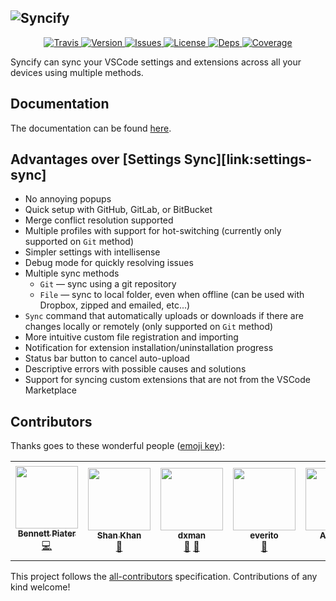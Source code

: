 ## ![Syncify][img:banner]

<p align="center">
  <a href="https://travis-ci.com/arnohovhannisyan/vscode-syncify">
    <img src="https://img.shields.io/travis/com/arnohovhannisyan/vscode-syncify" alt="Travis">
  </a>
  <a href="https://marketplace.visualstudio.com/items?itemName=arnohovhannisyan.syncify">
    <img src="https://vsmarketplacebadge.apphb.com/version/arnohovhannisyan.syncify.svg" alt="Version">
  </a>
  <a href="https://github.com/arnohovhannisyan/vscode-syncify/issues">
    <img src="https://img.shields.io/github/issues/arnohovhannisyan/vscode-syncify.svg" alt="Issues">
  </a>
  <a href="https://github.com/arnohovhannisyan/vscode-syncify/blob/master/LICENSE">
    <img src="https://img.shields.io/github/license/arnohovhannisyan/vscode-syncify" alt="License">
  </a>
  <a href="https://david-dm.org/arnohovhannisyan/vscode-syncify">
    <img src="https://img.shields.io/david/arnohovhannisyan/vscode-syncify" alt="Deps">
  </a>
  <a href="https://codecov.io/gh/arnohovhannisyan/vscode-syncify">
    <img src="https://img.shields.io/codecov/c/github/arnohovhannisyan/vscode-syncify" alt="Coverage">
  </a>
</p>

Syncify can sync your VSCode settings and extensions across all your devices using multiple methods.

## Documentation

The documentation can be found [here][link:docs].

## Advantages over [Settings Sync][link:settings-sync]

- No annoying popups
- Quick setup with GitHub, GitLab, or BitBucket
- Merge conflict resolution supported
- Multiple profiles with support for hot-switching (currently only supported on `Git` method)
- Simpler settings with intellisense
- Debug mode for quickly resolving issues
- Multiple sync methods
  - `Git` — sync using a git repository
  - `File` — sync to local folder, even when offline (can be used with Dropbox, zipped and emailed, etc...)
- `Sync` command that automatically uploads or downloads if there are changes locally or remotely (only supported on `Git` method)
- More intuitive custom file registration and importing
- Notification for extension installation/uninstallation progress
- Status bar button to cancel auto-upload
- Descriptive errors with possible causes and solutions
- Support for syncing custom extensions that are not from the VSCode Marketplace

## Contributors

Thanks goes to these wonderful people ([emoji key](https://allcontributors.org/docs/en/emoji-key)):

<!-- ALL-CONTRIBUTORS-LIST:START - Do not remove or modify this section -->
<!-- prettier-ignore-start -->
<!-- markdownlint-disable -->
<table>
  <tr>
    <td align="center"><a href="http://bennett.piater.name"><img src="https://avatars3.githubusercontent.com/u/1181744?v=4" width="100px;" alt=""/><br /><sub><b>Bennett Piater</b></sub></a><br /><a href="https://github.com/arnohovhannisyan/vscode-syncify/commits?author=clawoflight" title="Code">💻</a></td>
    <td align="center"><a href="http://shanalikhan.github.io"><img src="https://avatars0.githubusercontent.com/u/8774556?v=4" width="100px;" alt=""/><br /><sub><b>Shan Khan</b></sub></a><br /><a href="#ideas-shanalikhan" title="Ideas, Planning, & Feedback">🤔</a></td>
    <td align="center"><a href="https://github.com/dxman"><img src="https://avatars2.githubusercontent.com/u/10678981?v=4" width="100px;" alt=""/><br /><sub><b>dxman</b></sub></a><br /><a href="#userTesting-dxman" title="User Testing">📓</a> <a href="https://github.com/arnohovhannisyan/vscode-syncify/issues?q=author%3Adxman" title="Bug reports">🐛</a></td>
    <td align="center"><a href="https://github.com/everito"><img src="https://avatars3.githubusercontent.com/u/31976784?v=4" width="100px;" alt=""/><br /><sub><b>everito</b></sub></a><br /><a href="#userTesting-everito" title="User Testing">📓</a></td>
    <td align="center"><a href="https://allenyllee.gitlab.io/"><img src="https://avatars3.githubusercontent.com/u/3991134?v=4" width="100px;" alt=""/><br /><sub><b>Allen.YL</b></sub></a><br /><a href="#userTesting-allenyllee" title="User Testing">📓</a></td>
    <td align="center"><a href="http://frank.hommers.nl/"><img src="https://avatars2.githubusercontent.com/u/7355878?v=4" width="100px;" alt=""/><br /><sub><b>Frank Hommers</b></sub></a><br /><a href="https://github.com/arnohovhannisyan/vscode-syncify/issues?q=author%3Afrankhommers" title="Bug reports">🐛</a></td>
  </tr>
</table>

<!-- markdownlint-enable -->
<!-- prettier-ignore-end -->
<!-- ALL-CONTRIBUTORS-LIST:END -->

This project follows the [all-contributors](https://github.com/all-contributors/all-contributors) specification. Contributions of any kind welcome!

[link:docs]: https://arnohovhannisyan.space/vscode-syncify
[img:banner]: https://raw.githubusercontent.com/arnohovhannisyan/vscode-syncify/gh-pages/img/banner.jpg
